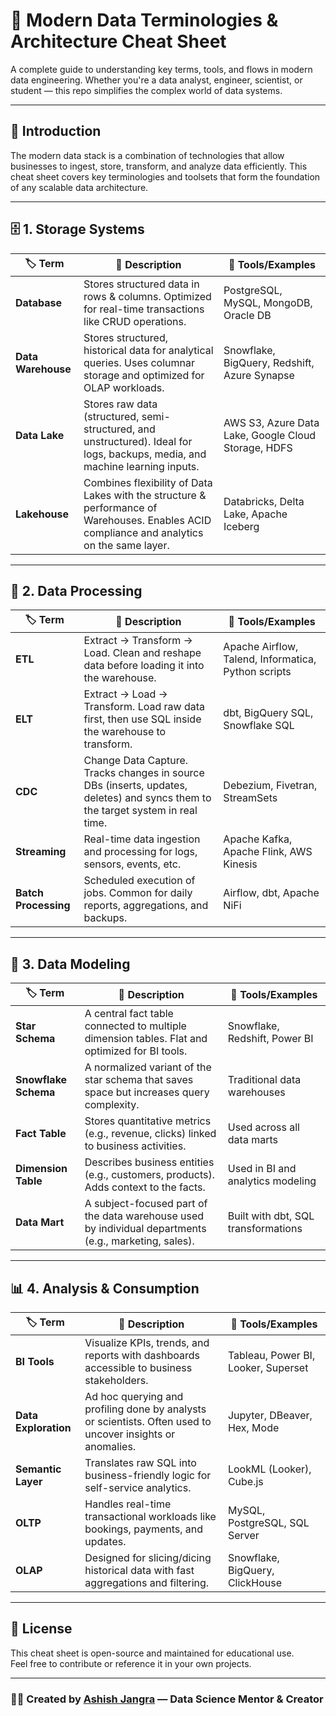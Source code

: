# 🚀 Modern Data Terminologies & Architecture Cheat Sheet

A complete guide to understanding key terms, tools, and flows in modern data engineering. Whether you're a data analyst, engineer, scientist, or student — this repo simplifies the complex world of data systems.

---

## 📘 Introduction

The modern data stack is a combination of technologies that allow businesses to ingest, store, transform, and analyze data efficiently. This cheat sheet covers key terminologies and toolsets that form the foundation of any scalable data architecture.

---

## 🗄️ 1. Storage Systems

| 🏷 Term         | 📖 Description                                                                                                                                 | 🔧 Tools/Examples                                      |
|----------------|--------------------------------------------------------------------------------------------------------------------------------------------------|--------------------------------------------------------|
| **Database**    | Stores structured data in rows & columns. Optimized for real-time transactions like CRUD operations.                                            | PostgreSQL, MySQL, MongoDB, Oracle DB                  |
| **Data Warehouse** | Stores structured, historical data for analytical queries. Uses columnar storage and optimized for OLAP workloads.                        | Snowflake, BigQuery, Redshift, Azure Synapse           |
| **Data Lake**   | Stores raw data (structured, semi-structured, and unstructured). Ideal for logs, backups, media, and machine learning inputs.                 | AWS S3, Azure Data Lake, Google Cloud Storage, HDFS    |
| **Lakehouse**   | Combines flexibility of Data Lakes with the structure & performance of Warehouses. Enables ACID compliance and analytics on the same layer.   | Databricks, Delta Lake, Apache Iceberg                 |

---

## 🔁 2. Data Processing

| 🏷 Term         | 📖 Description                                                                                                                                 | 🔧 Tools/Examples                                      |
|----------------|--------------------------------------------------------------------------------------------------------------------------------------------------|--------------------------------------------------------|
| **ETL**         | Extract → Transform → Load. Clean and reshape data before loading it into the warehouse.                                                       | Apache Airflow, Talend, Informatica, Python scripts    |
| **ELT**         | Extract → Load → Transform. Load raw data first, then use SQL inside the warehouse to transform.                                               | dbt, BigQuery SQL, Snowflake SQL                      |
| **CDC**         | Change Data Capture. Tracks changes in source DBs (inserts, updates, deletes) and syncs them to the target system in real time.                | Debezium, Fivetran, StreamSets                         |
| **Streaming**   | Real-time data ingestion and processing for logs, sensors, events, etc.                                                                        | Apache Kafka, Apache Flink, AWS Kinesis                |
| **Batch Processing** | Scheduled execution of jobs. Common for daily reports, aggregations, and backups.                                                     | Airflow, dbt, Apache NiFi                              |

---

## 🧠 3. Data Modeling

| 🏷 Term            | 📖 Description                                                                                                                              | 🔧 Tools/Examples                         |
|-------------------|---------------------------------------------------------------------------------------------------------------------------------------------|------------------------------------------|
| **Star Schema**     | A central fact table connected to multiple dimension tables. Flat and optimized for BI tools.                                             | Snowflake, Redshift, Power BI            |
| **Snowflake Schema**| A normalized variant of the star schema that saves space but increases query complexity.                                                  | Traditional data warehouses              |
| **Fact Table**      | Stores quantitative metrics (e.g., revenue, clicks) linked to business activities.                                                       | Used across all data marts               |
| **Dimension Table** | Describes business entities (e.g., customers, products). Adds context to the facts.                                                      | Used in BI and analytics modeling        |
| **Data Mart**       | A subject-focused part of the data warehouse used by individual departments (e.g., marketing, sales).                                     | Built with dbt, SQL transformations      |

---

## 📊 4. Analysis & Consumption

| 🏷 Term            | 📖 Description                                                                                                                       | 🔧 Tools/Examples                                 |
|-------------------|----------------------------------------------------------------------------------------------------------------------------------------|--------------------------------------------------|
| **BI Tools**        | Visualize KPIs, trends, and reports with dashboards accessible to business stakeholders.                                            | Tableau, Power BI, Looker, Superset              |
| **Data Exploration**| Ad hoc querying and profiling done by analysts or scientists. Often used to uncover insights or anomalies.                          | Jupyter, DBeaver, Hex, Mode                       |
| **Semantic Layer**  | Translates raw SQL into business-friendly logic for self-service analytics.                                                        | LookML (Looker), Cube.js                          |
| **OLTP**            | Handles real-time transactional workloads like bookings, payments, and updates.                                                    | MySQL, PostgreSQL, SQL Server                    |
| **OLAP**            | Designed for slicing/dicing historical data with fast aggregations and filtering.                                                  | Snowflake, BigQuery, ClickHouse                  |

---

## 📎 License

This cheat sheet is open-source and maintained for educational use.  
Feel free to contribute or reference it in your own projects.

---

### 👨‍💻 Created by [Ashish Jangra](https://github.com/ashishjangra27) — Data Science Mentor & Creator
